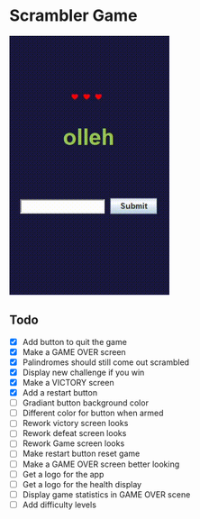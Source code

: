 # Scrambler Game

![example of how the project looks in action!](fail.gif)

## Todo
- [x] Add button to quit the game
- [x] Make a GAME OVER screen
- [X] Palindromes should still come out scrambled
- [X] Display new challenge if you win
- [x] Make a VICTORY screen
- [x] Add a restart button
- [ ] Gradiant button background color
- [ ] Different color for button when armed
- [ ] Rework victory screen looks
- [ ] Rework defeat screen looks
- [ ] Rework Game screen looks
- [ ] Make restart button reset game
- [ ] Make a GAME OVER screen better looking
- [ ] Get a logo for the app
- [ ] Get a logo for the health display
- [ ] Display game statistics in GAME OVER scene
- [ ] Add difficulty levels
